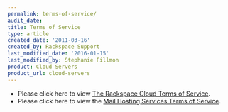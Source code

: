 ```yaml
---
permalink: terms-of-service/
audit_date:
title: Terms of Service
type: article
created_date: '2011-03-16'
created_by: Rackspace Support
last_modified_date: '2016-01-15'
last_modified_by: Stephanie Fillmon
product: Cloud Servers
product_url: cloud-servers
---
```


-   Please click here to view [The Rackspace Cloud Terms of
    Service](https://www.rackspace.com/cloud/legal/).
-   Please click here to view the [Mail Hosting Services Terms of
    Service](https://www.rackspace.com/information/legal/mailterms.php).


